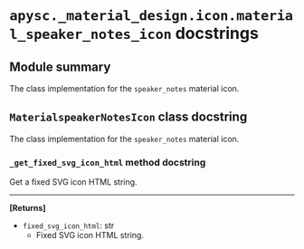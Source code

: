 # `apysc._material_design.icon.material_speaker_notes_icon` docstrings

## Module summary

The class implementation for the `speaker_notes` material icon.

## `MaterialspeakerNotesIcon` class docstring

The class implementation for the `speaker_notes` material icon.

### `_get_fixed_svg_icon_html` method docstring

Get a fixed SVG icon HTML string.<hr>

**[Returns]**

- `fixed_svg_icon_html`: str
  - Fixed SVG icon HTML string.